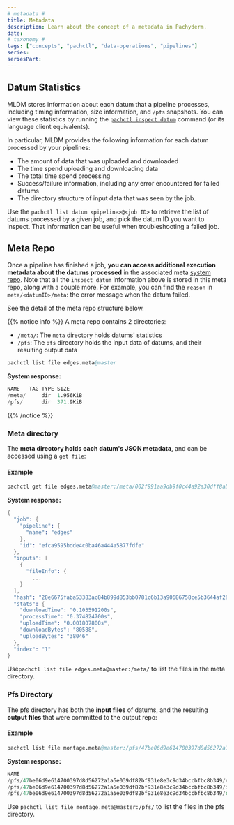 ```yaml
---
# metadata # 
title: Metadata
description: Learn about the concept of a metadata in Pachyderm. 
date: 
# taxonomy #
tags: ["concepts", "pachctl", "data-operations", "pipelines"]
series:
seriesPart:
--- 
```


## Datum Statistics
MLDM stores information about each datum that
a pipeline processes, including timing information, size information,
and `/pfs` snapshots. 
You can view these statistics by running the [`pachctl inspect datum`](../glob-pattern/#test-your-datums)
command (or its language client equivalents).

In particular, MLDM provides the following information for each datum
processed by your pipelines:

- The amount of data that was uploaded and downloaded
- The time spend uploading and downloading data
- The total time spend processing
- Success/failure information, including any error encountered for failed datums
- The directory structure of input data that was seen by the job.

Use the `pachctl list datum <pipeline>@<job ID>` to retrieve the list of datums processed by a given job, and pick the datum ID you want to inspect. That information can be useful when troubleshooting a failed job.
## Meta Repo

Once a pipeline has finished a job, **you can access additional execution metadata about the datums
processed** in the associated meta [system repo](../../../data-concepts/repo/#definition).
Note that all the `inspect datum` information above is stored in this meta repo, along with a couple more.
For example, you can find the `reason` in `meta/<datumID>/meta`: the error message when the datum failed.

See the detail of the meta repo structure below.

{{% notice info %}}
A meta repo contains 2 directories:

- `/meta/`: The `meta` directory holds datums' statistics
- `/pfs`: The `pfs` directory holds the input data of datums, and their resulting output data

```s
pachctl list file edges.meta@master
```

**System response:**

```s
NAME   TAG TYPE SIZE
/meta/     dir  1.956KiB
/pfs/      dir  371.9KiB
```
{{% /notice %}}


### Meta directory
The **meta directory holds each datum's JSON metadata**, and can be accessed using a `get file`:

#### Example 

```s
pachctl get file edges.meta@master:/meta/002f991aa9db9f0c44a92a30dff8ab22e788f86cc851bec80d5a74e05ad12868/meta | jq
```

**System response:**

```s
{
  "job": {
    "pipeline": {
      "name": "edges"
    },
    "id": "efca9595bdde4c0ba46a444a5877fdfe"
  },
  "inputs": [
    {
      "fileInfo": {
        ...
    }
  ],
  "hash": "28e6675faba53383ac84b899d853bb0781c6b13a90686758ce5b3644af28cb62f763",
  "stats": {
    "downloadTime": "0.103591200s",
    "processTime": "0.374824700s",
    "uploadTime": "0.001807800s",
    "downloadBytes": "80588",
    "uploadBytes": "38046"
  },
  "index": "1"
}
```

Use`pachctl list file edges.meta@master:/meta/` to list the files in the meta directory.

### Pfs Directory
The pfs directory has both the **input files** of datums, and the resulting **output files** that were committed to the output repo:

#### Example 

```s
pachctl list file montage.meta@master:/pfs/47be06d9e614700397d8d56272a1a5e039df82bf931e8e3c9d34bccbfbc8b349/
```

**System response:**

```s
NAME                                                                          TAG TYPE SIZE
/pfs/47be06d9e614700397d8d56272a1a5e039df82bf931e8e3c9d34bccbfbc8b349/edges/      dir  133.6KiB
/pfs/47be06d9e614700397d8d56272a1a5e039df82bf931e8e3c9d34bccbfbc8b349/images/     dir  238.3KiB
/pfs/47be06d9e614700397d8d56272a1a5e039df82bf931e8e3c9d34bccbfbc8b349/out/        dir  1.292MiB
```

Use `pachctl list file montage.meta@master:/pfs/` to list the files in the pfs directory.
